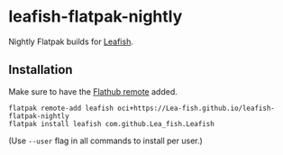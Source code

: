 # leafish-flatpak-nightly

Nightly Flatpak builds for [Leafish](https://github.com/Lea-fish/Leafish).

## Installation

Make sure to have the [Flathub remote](https://flatpak.org/setup/) added.

```
flatpak remote-add leafish oci+https://Lea-fish.github.io/leafish-flatpak-nightly
flatpak install leafish com.github.Lea_fish.Leafish
```

(Use `--user` flag in all commands to install per user.)
